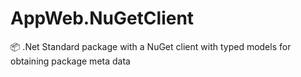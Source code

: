 # AppWeb.NuGetClient
📦 .Net Standard package with a NuGet client with typed models for obtaining package meta data
